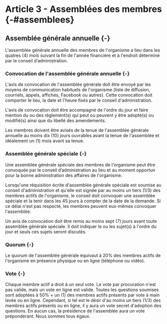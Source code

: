 # Article 3 - Assemblées des membres {-#assemblees}

## Assemblée générale annuelle {-}
L'assemblée générale annuelle des membres de l'organisme a lieu dans les quatres (4) mois suivant la fin de l'année financière et à l'endroit déterminé par le conseil d’administration.

### Convocation de l'assemblée générale annuelle {-}
L'avis de convocation de l'assemblée générale doit être envoyé par les moyens de communication habituels de l'organisme (liste de diffusion, courriels, appels, affiches, Facebook ou autres). Cette convocation doit comporter le lieu, la date et l'heure fixés par le conseil d'administration.

L'avis de convocation doit être accompagné de l'ordre du jour et faire mention du ou des règlement(s) qui peut ou peuvent y être adopté(s) ou modifié(s) ainsi que du libellé des amendements.

Les membres doivent être avisés de la tenue de l'assemblée générale annuelle au moins dix (10) jours ouvrables avant la tenue de l'assemblée et idéalement un (1) mois avant sa tenue.

### Assemblée générale spéciale {-}
Une assemblée générale spéciale des membres de l'organisme peut être convoquée par le conseil d’administration au lieu et au moment opportun pour la bonne administration des affaires de l'organisme.

Lorsqu'une réquisition écrite d'assemblée générale spéciale est soumise au conseil d'administration et qu'elle est signée par au moins un tiers (1/3) des membres actifs de l'organisme, le conseil doit convoquer une assemblée spéciale et la tenir dans les 45 jours à compter de la date de la demande. Si ce délai n'est pas respecté, les membres peuvent eux-mêmes convoquer l'assemblée.

Un avis de convocation doit être remis au moins sept (7) jours avant toute assemblée générale spéciale. Il doit indiquer le ou les sujet(s) à l'ordre du jour et seuls ces sujets seront discutés.

### Quorum {-}
Le quorum de l'assemblée générale équivaut à 20% des membres actifs de l'organisme en présence physique ou en ligne (téléphone ou vidéo).

### Vote {-}
Chaque membre actif a droit à un seul vote. Le vote par procuration n'est pas valide, mais un vote en ligne est valide. Toutes les questions soumises sont adoptées à 50% + un (1) des membres actifs présents par vote à main levée ou en ligne. Cependant, si tel est le désir d'au moins un tiers (1/3) des membres actifs présents ou en ligne, il y aura un vote secret d'adoption des questions. En aucun cas, la présidence de l'assemblée aura un vote prépondérant. Nous sommes tous égaux.

